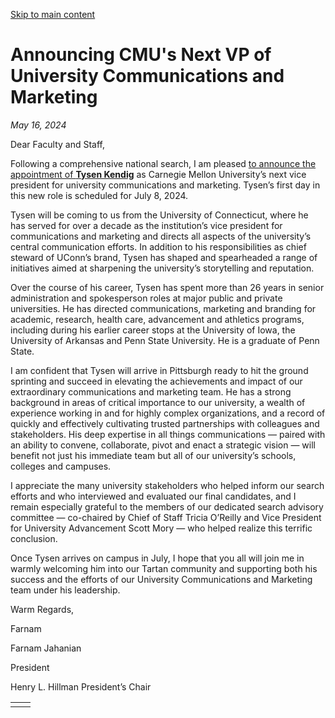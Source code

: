 [Skip to main content](https://www.cmu.edu/leadership/president/campus-comms/05-16-24#main-content)

# Announcing CMU's Next VP of University Communications and Marketing

_May 16, 2024_

Dear Faculty and Staff,

Following a comprehensive national search, I am pleased [to announce the appointment of **Tysen Kendig**](https://www.cmu.edu/news/stories/archives/2024/may/tysen-kendig-named-vice-president-for-university-communications-and-marketing) as Carnegie Mellon University’s next vice president for university communications and marketing. Tysen’s first day in this new role is scheduled for July 8, 2024.

Tysen will be coming to us from the University of Connecticut, where he has served for over a decade as the institution’s vice president for communications and marketing and directs all aspects of the university’s central communication efforts. In addition to his responsibilities as chief steward of UConn’s brand, Tysen has shaped and spearheaded a range of initiatives aimed at sharpening the university’s storytelling and reputation.

Over the course of his career, Tysen has spent more than 26 years in senior administration and spokesperson roles at major public and private universities. He has directed communications, marketing and branding for academic, research, health care, advancement and athletics programs, including during his earlier career stops at the University of Iowa, the University of Arkansas and Penn State University. He is a graduate of Penn State.

I am confident that Tysen will arrive in Pittsburgh ready to hit the ground sprinting and succeed in elevating the achievements and impact of our extraordinary communications and marketing team. He has a strong background in areas of critical importance to our university, a wealth of experience working in and for highly complex organizations, and a record of quickly and effectively cultivating trusted partnerships with colleagues and stakeholders. His deep expertise in all things communications — paired with an ability to convene, collaborate, pivot and enact a strategic vision — will benefit not just his immediate team but all of our university’s schools, colleges and campuses.

I appreciate the many university stakeholders who helped inform our search efforts and who interviewed and evaluated our final candidates, and I remain especially grateful to the members of our dedicated search advisory committee — co-chaired by Chief of Staff Tricia O’Reilly and Vice President for University Advancement Scott Mory — who helped realize this terrific conclusion.

Once Tysen arrives on campus in July, I hope that you all will join me in warmly welcoming him into our Tartan community and supporting both his success and the efforts of our University Communications and Marketing team under his leadership.

Warm Regards,

Farnam

Farnam Jahanian

President

Henry L. Hillman President’s Chair

|     |     |
| --- | --- |
|  |  |
